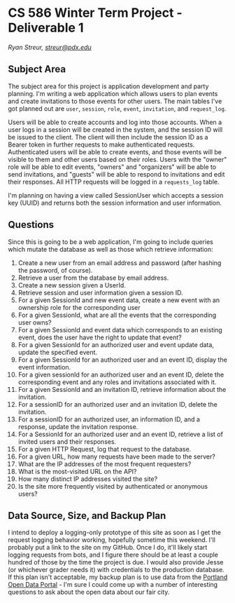 # CS 586 Winter Term Project - Deliverable 1

*Ryan Streur, streur@pdx.edu*

## Subject Area

The subject area for this project is application development and party planning. I'm writing a web application which allows users to plan events and create invitations to those events for other users. The main tables I've got planned out are `user`, `session`, `role`, `event`, `invitation`,  and `request_log`. 

Users will be able to create accounts and log into those accounts. When a user logs in a session will be created in the system, and the session ID will be issued to the client. The client will then include the session ID as a Bearer token in further requests to make authenticated requests. Authenticated users will be able to create events, and those events will be visible to them and other users based on their roles. Users with the "owner" role will be able to edit events, "owners" and "organizers" will be able to send invitations, and "guests" will be able to respond to invitations and edit their responses. All HTTP requests will be logged in a `requests_log` table.

I'm planning on having a view called SessionUser which accepts a session key (UUID) and returns both the session information and user information.

## Questions

Since this is going to be a web application, I'm going to include queries which mutate the database as well as those which retrieve information:

1. Create a new user from an email address and password (after hashing the password, of course).
2. Retrieve a user from the database by email address.
3. Create a new session given a UserId.
4. Retrieve session and user information given a session ID.
5. For a given SessionId and new event data, create a new event with an ownership role for the corresponding user
6. For a given SessionId, what are all the events that the corresponding user owns?
7. For a given SessionId and event data which corresponds to an existing event, does the user have the right to update that event?
8. For a given SessionId for an authorized user and event update data, update the specified event.
9. For a given SessionId for an authorized user and an event ID, display the event information.
10. For a given sessionId for an authorized user and an event ID, delete the corresponding event and any roles and invitations associated with it.
11. For a given SessionId and an invitation ID, retrieve information about the invitation.
12. For a sessionID for an authorized user and an invitation ID, delete the invitation.
13. For a sessionID for an authorized user, an information ID, and a response, update the invitation response.
14. For a SessionId for an authorized user and an event ID, retrieve a list of invited users and their responses.
15. For a given HTTP Request, log that request to the database.
16. For a given URL, how many requests have been made to the server?
17. What are the IP addresses of the most frequent requesters?
18. What is the most-visited URL on the API?
19. How many distinct IP addresses visited the site?
20. Is the site more frequently visited by authenticated or anonymous users?

## Data Source, Size, and Backup Plan

I intend to deploy a logging-only prototype of this site as soon as I get the request logging behavior working, hopefully sometime this weekend. I'll probably put a link to the site on my GitHub. Once I do, it'll likely start logging requests from bots, and I figure there should be at least a couple hundred of those by the time the project is due. I would also provide Jesse (or whichever grader needs it) with credentials to the production database. If this plan isn't acceptable, my backup plan is to use data from the [Portland Open Data Portal](https://gis-pdx.opendata.arcgis.com/) - I'm sure I could come up with a number of interesting questions to ask about the open data about our fair city.
